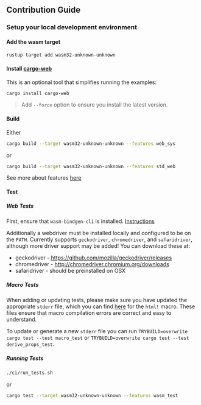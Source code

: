 ## Contribution Guide

### Setup your local development environment

#### Add the wasm target

```bash
rustup target add wasm32-unknown-unknown
```

#### Install [cargo-web]

This is an optional tool that simplifies running the examples:

```bash
cargo install cargo-web
```

> Add `--force` option to ensure you install the latest version.

[cargo-web]: https://github.com/koute/cargo-web

#### Build

Either
```bash
cargo build --target wasm32-unknown-unknown --features web_sys
```
or
```bash
cargo build --target wasm32-unknown-unknown --features std_web
```
See more about features [here](https://docs.rs/yew/0.13.0/yew/#important-notes)


#### Test

##### Web Tests
First, ensure that `wasm-bindgen-cli` is installed.
[Instructions](https://rustwasm.github.io/docs/wasm-bindgen/wasm-bindgen-test/usage.html#install-the-test-runner)

Additionally a webdriver must be installed locally and configured to be on the
`PATH`. Currently supports `geckodriver`, `chromedriver`, and `safaridriver`,
although more driver support may be added! You can download these at:

* geckodriver - https://github.com/mozilla/geckodriver/releases
* chromedriver - http://chromedriver.chromium.org/downloads
* safaridriver - should be preinstalled on OSX

##### Macro Tests
When adding or updating tests, please make sure you have updated the appropriate `stderr` file, which you can find [here](https://github.com/yewstack/yew/tree/master/tests/macro) for the `html!` macro. These files ensure that macro compilation errors are correct and easy to understand.

To update or generate a new `stderr` file you can run `TRYBUILD=overwrite cargo test --test macro_test` or `TRYBUILD=overwrite cargo test --test derive_props_test`.

##### Running Tests

```bash
./ci/run_tests.sh
```
or

```bash
cargo test --target wasm32-unknown-unknown --features wasm_test
```
